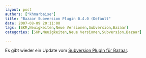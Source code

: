 ```yaml
---
layout: post
authors: ["khmarbaise"]
title: "Bazaar Subversion Plugin 0.4.0 (Default"
date: 2007-08-09 20:11:00
tags: [SKM,Neuigkeiten,Neue Versionen,Subversion,Bazaar]
categories: [SKM,Neuigkeiten,Neue Versionen,Subversion,Bazaar]

---
```

Es gibt wieder ein Update vom [Subversion PlugIn für Bazaar](http://bazaar-vcs.org/BzrForeignBranches/Subversion?action=show&redirect=BzrSvn).
